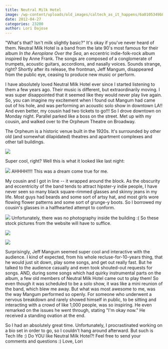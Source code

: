 ```yaml
---
title: Neutral Milk Hotel
image: /wp-content/uploads/old_images/caltech_as_it_happens/6a0105349b8251970b016765a9cbeb970b.jpg
date: 2012-04-27
categories: 23200
author: Lori Dajose
---
```


"What's that? Isn't milk slightly basic?"
It's okay if you've never heard of them. Neutral Milk Hotel is a band from the late 90's most famous for their album *In the Aeroplane Over the Sea*, an eccentric indie-folk-rock album inspired by Anne Frank. The songs are composed of a conglomerate of trumpets, acoustic guitars, accordions, and nasally voices. Sounds strange, right? Shortly after its release, the frontman, Jeff Mangum, disappeared from the public eye, ceasing to produce new music or perform.

I have absolutely loved Neutral Milk Hotel ever since I started listening to them a few years ago. Their music is different, but extraordinarily moving. I was super disappointed that it seemed like they would never play live again. So, you can imagine my excitement when I found out Mangum had came out of his hole, and was performing an acoustic solo show in downtown LA!! And even better, my cousin had two tickets to go!!!
So I drove downtown on Monday night. Parallel parked like a boss on the street. Met up with my cousin, and walked over to the Orpheum Theatre on Broadway.

The Orpheum is a historic venue built in the 1920s. It's surrounded by other old (and somewhat dilapidated) theatres and apartment complexes and other tall buildings.


![](/old_images/caltech_as_it_happens/6a0105349b8251970b0168eaabac6b970c.jpg)

Super cool, right? Well this is what it looked like last night:


![](/old_images/caltech_as_it_happens/6a0105349b8251970b016765b9bf88970b.jpg)
AHHHH!!!! This was a dream come true for me.

My cousin and I got in line -- it wrapped around the block. As the obscurity and eccentricity of the band tends to attract hipster-y indie people, I have never seen so many black square-rimmed glasses and skinny jeans in my life. Most guys had beards and some sort of artsy hat, and most girls wore flowing flower patterns and some sort of grunge-y boots. So I borrowed my cousin's glasses in a halfhearted attempt to conform.


![](/old_images/caltech_as_it_happens/6a0105349b8251970b016765ba2f11970b.jpg)
Unfortunately, there was no photography inside the building :( So these stock pictures from the website will have to suffice.


![](/old_images/caltech_as_it_happens/6a0105349b8251970b016304c6dcdb970d.jpg)

![](/old_images/caltech_as_it_happens/6a0105349b8251970b016304c6dd3a970d.jpg)

Surprisingly, Jeff Mangum seemed super cool and interactive with the audience. I kind of expected, from his whole recluse-for-10-years thing, that he would just sit down, play some songs, and get out really fast. But he talked to the audience casually and even took shouted-out requests for songs. AND, during some songs which had quirky instrumental parts on the album, a few old members of Neutral Milk Hotel came out to play them! So even though it was scheduled to be a solo show, it was like a mini reunion of the band, which blew me away. But what was most awesome to me, was the way Mangum performed so openly. For someone who underwent a nervous breakdown and rarely showed himself in public, to be sitting and interacting with a crowd of like 1,000 people, was so inspiring. He even remarked on the issues he went through, stating "I'm okay now." He received a standing ovation at the end.

So I had an absolutely great time. Unfortunately, I procrastinated working on a bio set in order to go, so I couldn't hang around afterward. But such is Tech life :)
Do YOU like Neutral Milk Hotel?! Feel free to send your comments and questions :)
Love,
Lori
